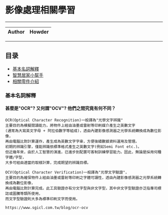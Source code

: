 影像處理相關學習
===========================

****
	
|Author|Howder|
|---|---


****
## 目录
* [基本名詞解釋](#基本名詞解釋)
* [智慧居家小幫手](#智慧居家小幫手)
* [相關零件介紹](#相關零件介紹)


### 基本名詞解釋
#### 甚麼是"OCR"? 又何謂"OCV"? 他們之間究竟有何不同？
```
OCR(Optical Character Recognition)一般譯為"光學文字辨識"
主要目的為模擬閱讀能力，將物件上經由油墨或雷射等印刷媒介產生之英數文字
(通常為大寫英文字母 + 阿拉伯數字等組成)，透由內建影像感測器之光學系統轉換成為數位影像，
再由電腦比對計算運作，產生成為英數文字字串，方便後續數據資料運用及管理。
初期的辨識引擎，僅能辨識依標準格式產生之英數文字(例如Semi Font etc.)。
但近幾年來，由於人工智慧的演進，已進步到配置可客制訓練學習能力。因此，無論是採用何種字體/字型，
大多可經由適當的取樣計算，完成期望的辨識目標。

OCV(Optical Character Verification)一般譯為"光學文字驗證"，
主要目的為確保物件上經由油墨或雷射等印刷之字體可讀性，透由內建影像感測器之光學系統轉換成為數位影像，
再由電腦比對計算完成。此工具驗證亦有分文字型與非文字型，其中非文字型驗證亦泛指專司標誌或圖騰等類所使用，
而文字型驗證則大多為標準印刷文字而使用。

https://www.sgicl.com.tw/blog/ocr-ocv
```
